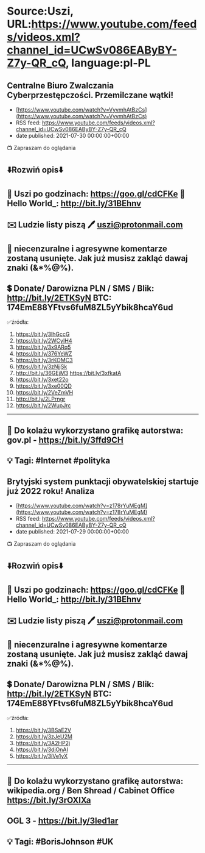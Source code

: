 # Source:Uszi, URL:https://www.youtube.com/feeds/videos.xml?channel_id=UCwSv086EAByBY-Z7y-QR_cQ, language:pl-PL

## Centralne Biuro Zwalczania Cyberprzestępczości. Przemilczane wątki!
 - [https://www.youtube.com/watch?v=VyvmhAtBzCs](https://www.youtube.com/watch?v=VyvmhAtBzCs)
 - RSS feed: https://www.youtube.com/feeds/videos.xml?channel_id=UCwSv086EAByBY-Z7y-QR_cQ
 - date published: 2021-07-30 00:00:00+00:00

📺 Zapraszam do oglądania

⬇️Rozwiń opis⬇️
------------------------------------------------------------
👀 Uszi po godzinach: https://goo.gl/cdCFKe
👀 Hello World_: http://bit.ly/31BEhnv
------------------------------------------------------------
✉️ Ludzie listy piszą 
🖊️ uszi@protonmail.com
------------------------------------------------------------
👺 niecenzuralne i agresywne komentarze zostaną usunięte.  Jak już musisz zakląć dawaj znaki (&*%@%).
------------------------------------------------------------
💲 Donate/ Darowizna
PLN / SMS / Blik: http://bit.ly/2ETKSyN
BTC: 174EmE88YFtvs6fuM8ZL5yYbik8hcaY6ud
---------------------------------------------------------------
✅źródła:
1. https://bit.ly/3lhGccG
2. https://bit.ly/2WCyIH4
3. https://bit.ly/3x9ARq5
4. https://bit.ly/376YeWZ
5. https://bit.ly/3rKOMC3
6. https://bit.ly/3zNjjSk
7. http://bit.ly/36GEjM3
    https://bit.ly/3xfkatA
8. https://bit.ly/3xet22o
9. https://bit.ly/3xe00QD
10. https://bit.ly/2VeZmVH
11. http://bit.ly/2LPrngr
12. https://bit.ly/2WupJrc
---------------------------------------------------------------
🎴 Do kolażu wykorzystano grafikę autorstwa: 
gov.pl - https://bit.ly/3ffd9CH
---------------------------------------------------------------
💡 Tagi: #Internet #polityka
--------------------------------------------------------------

## Brytyjski system punktacji obywatelskiej startuje już 2022 roku! Analiza
 - [https://www.youtube.com/watch?v=z178rYuMEgM](https://www.youtube.com/watch?v=z178rYuMEgM)
 - RSS feed: https://www.youtube.com/feeds/videos.xml?channel_id=UCwSv086EAByBY-Z7y-QR_cQ
 - date published: 2021-07-29 00:00:00+00:00

📺 Zapraszam do oglądania

⬇️Rozwiń opis⬇️
------------------------------------------------------------
👀 Uszi po godzinach: https://goo.gl/cdCFKe
👀 Hello World_: http://bit.ly/31BEhnv
------------------------------------------------------------
✉️ Ludzie listy piszą 
🖊️ uszi@protonmail.com
------------------------------------------------------------
👺 niecenzuralne i agresywne komentarze zostaną usunięte.  Jak już musisz zakląć dawaj znaki (&*%@%).
------------------------------------------------------------
💲 Donate/ Darowizna
PLN / SMS / Blik: http://bit.ly/2ETKSyN
BTC: 174EmE88YFtvs6fuM8ZL5yYbik8hcaY6ud
---------------------------------------------------------------
✅źródła:
1. https://bit.ly/3BSaE2V
2. https://bit.ly/3zJeU2M
3. https://bit.ly/3A2HP2j
4. https://bit.ly/3djOnAI
5. https://bit.ly/3iVe1yX
---------------------------------------------------------------
🎴 Do kolażu wykorzystano grafikę autorstwa: 
wikipedia.org / Ben Shread / Cabinet Office
https://bit.ly/3rOXIXa
---
OGL 3 - https://bit.ly/3led1ar
---------------------------------------------------------------
💡 Tagi: #BorisJohnson #UK
--------------------------------------------------------------


